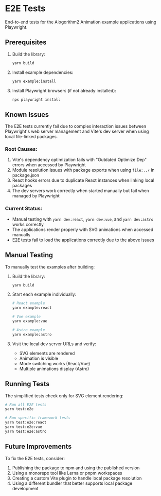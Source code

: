 # E2E Tests

End-to-end tests for the Alogorithm2 Animation example applications using Playwright.

## Prerequisites

1. Build the library:
   ```bash
   yarn build
   ```

2. Install example dependencies:
   ```bash
   yarn example:install
   ```

3. Install Playwright browsers (if not already installed):
   ```bash
   npx playwright install
   ```

## Known Issues

The E2E tests currently fail due to complex interaction issues between Playwright's web server management and Vite's dev server when using local file-linked packages. 

### Root Causes:
1. Vite's dependency optimization fails with "Outdated Optimize Dep" errors when accessed by Playwright
2. Module resolution issues with package exports when using `file:../` in package.json
3. React hooks errors due to duplicate React instances when linking local packages
4. The dev servers work correctly when started manually but fail when managed by Playwright

### Current Status:
- Manual testing with `yarn dev:react`, `yarn dev:vue`, and `yarn dev:astro` works correctly
- The applications render properly with SVG animations when accessed manually
- E2E tests fail to load the applications correctly due to the above issues

## Manual Testing

To manually test the examples after building:

1. Build the library:
   ```bash
   yarn build
   ```

2. Start each example individually:
   ```bash
   # React example
   yarn example:react
   
   # Vue example  
   yarn example:vue
   
   # Astro example
   yarn example:astro
   ```

3. Visit the local dev server URLs and verify:
   - SVG elements are rendered
   - Animation is visible
   - Mode switching works (React/Vue)
   - Multiple animations display (Astro)

## Running Tests

The simplified tests check only for SVG element rendering:

```bash
# Run all E2E tests
yarn test:e2e

# Run specific framework tests
yarn test:e2e:react
yarn test:e2e:vue
yarn test:e2e:astro
```

## Future Improvements

To fix the E2E tests, consider:
1. Publishing the package to npm and using the published version
2. Using a monorepo tool like Lerna or pnpm workspaces
3. Creating a custom Vite plugin to handle local package resolution
4. Using a different bundler that better supports local package development